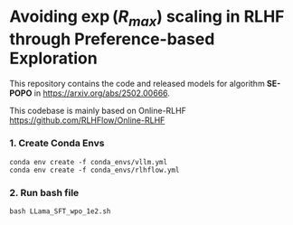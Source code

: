 
# Avoiding $\exp(R_{max})$ scaling in RLHF through Preference-based Exploration

This repository contains the code and released models for algorithm **SE-POPO** in https://arxiv.org/abs/2502.00666. 

This codebase is mainly based on Online-RLHF https://github.com/RLHFlow/Online-RLHF

### 1. Create Conda Envs

```
conda env create -f conda_envs/vllm.yml
conda env create -f conda_envs/rlhflow.yml
```

### 2. Run bash file

```
bash LLama_SFT_wpo_1e2.sh
```

